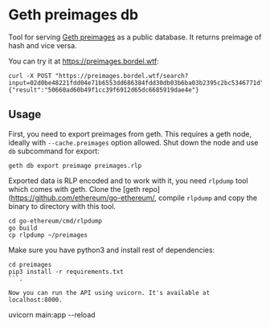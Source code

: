 # Geth preimages db

Tool for serving [Geth preimages](https://geth.ethereum.org/docs/faq#what-is-a-preimage) as a public database. It returns preimage of hash and vice versa. 

You can try it at https://preimages.bordel.wtf: 
```
curl -X POST "https://preimages.bordel.wtf/search?input=02d0be48221fdd04e71b6553dd686384fdd30db03b6ba03b2395c2bc5346771d"
{"result":"50660ad60b49f1cc39f6912d65dc6685919dae4e"}
```

## Usage

First, you need to export preimages from geth. This requires a geth node, ideally with `--cache.preimages` option allowed. Shut down the node and use `db` subcommand for export: 

```
geth db export preimage preimages.rlp
```
Exported data is RLP encoded and to work with it, you need `rlpdump` tool which comes with geth. Clone the [geth repo](https://github.com/ethereum/go-ethereum/, compile `rlpdump` and copy the binary to directory with this tool. 

```
cd go-ethereum/cmd/rlpdump
go build
cp rlpdump ~/preimages
```

Make sure you have python3 and install rest of dependencies:

```
cd preimages
pip3 install -r requirements.txt
```. 

Now you can run the API using uvicorn. It's available at localhost:8000. 

```
uvicorn main:app --reload
```


